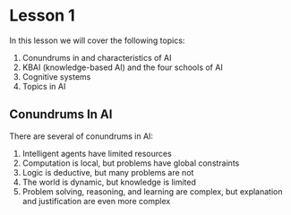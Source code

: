 # Lesson 1

In this lesson we will cover the following topics:

1. Conundrums in and characteristics of AI
2. KBAI (knowledge-based AI) and the four schools of AI
3. Cognitive systems
4. Topics in AI

## Conundrums In AI

There are several of conundrums in AI:

1. Intelligent agents have limited resources
2. Computation is local, but problems have global constraints
3. Logic is deductive, but many problems are not
4. The world is dynamic, but knowledge is limited
5. Problem solving, reasoning, and learning are complex, but explanation and justification are even more complex
